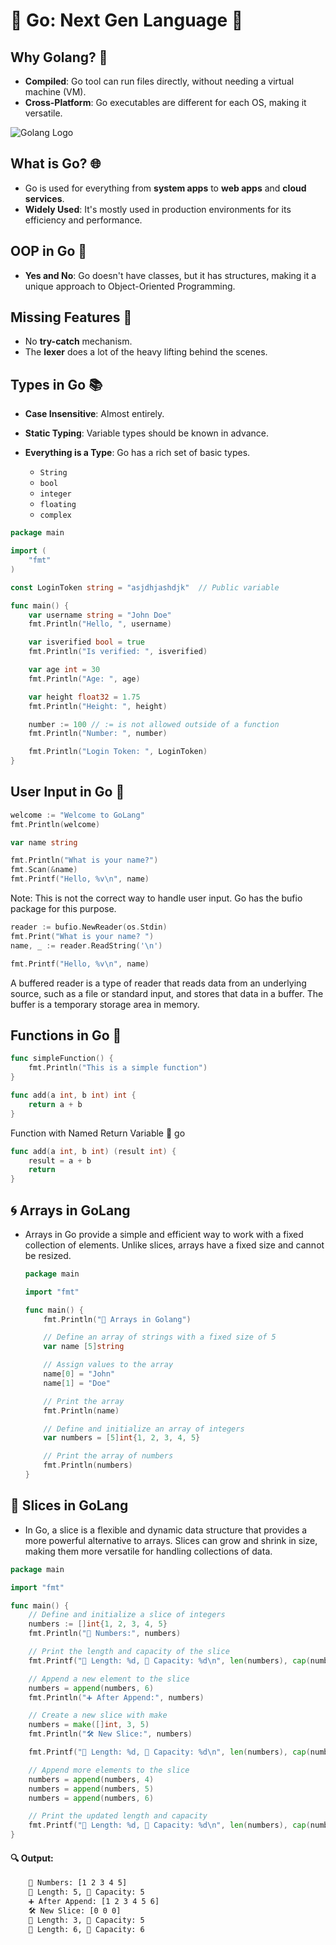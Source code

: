 # 🌟 Go: Next Gen Language 🚀

## Why Golang? 🤔

- **Compiled**: Go tool can run files directly, without needing a virtual machine (VM).
- **Cross-Platform**: Go executables are different for each OS, making it versatile.

![Golang Logo](https://golang.org/lib/godoc/images/go-logo-blue.svg)

## What is Go? 🌐

- Go is used for everything from **system apps** to **web apps** and **cloud services**.
- **Widely Used**: It's mostly used in production environments for its efficiency and performance.

## OOP in Go 🧩

- **Yes and No**: Go doesn't have classes, but it has structures, making it a unique approach to Object-Oriented Programming.

## Missing Features 🚫

- No **try-catch** mechanism.
- The **lexer** does a lot of the heavy lifting behind the scenes.

## Types in Go 📚

- **Case Insensitive**: Almost entirely.
- **Static Typing**: Variable types should be known in advance.
- **Everything is a Type**: Go has a rich set of basic types.

  - `String`
  - `bool`
  - `integer`
  - `floating`
  - `complex`

```go
package main

import (
	"fmt"
)

const LoginToken string = "asjdhjashdjk"  // Public variable

func main() {
	var username string = "John Doe"
	fmt.Println("Hello, ", username)

	var isverified bool = true
	fmt.Println("Is verified: ", isverified)

	var age int = 30
	fmt.Println("Age: ", age)

	var height float32 = 1.75
	fmt.Println("Height: ", height)

	number := 100 // := is not allowed outside of a function
	fmt.Println("Number: ", number)

	fmt.Println("Login Token: ", LoginToken)
}
```

## User Input in Go 🎤

```go
welcome := "Welcome to GoLang"
fmt.Println(welcome)

var name string

fmt.Println("What is your name?")
fmt.Scan(&name)
fmt.Printf("Hello, %v\n", name)

```

Note: This is not the correct way to handle user input. Go has the bufio package for this purpose.

```go
reader := bufio.NewReader(os.Stdin)
fmt.Print("What is your name? ")
name, _ := reader.ReadString('\n')

fmt.Printf("Hello, %v\n", name)

```

A buffered reader is a type of reader that reads data from an underlying source, such as a file or standard input, and stores that data in a buffer. The buffer is a temporary storage area in memory.

## Functions in Go 🔧

```go
func simpleFunction() {
	fmt.Println("This is a simple function")
}
```

```go
func add(a int, b int) int {
	return a + b
}

```

Function with Named Return Variable 🎯
go

```go
func add(a int, b int) (result int) {
	result = a + b
	return
}
```

## 🌀 Arrays in GoLang
 - Arrays in Go provide a simple and efficient way to work with a fixed collection of elements. Unlike slices, arrays have a fixed size and cannot be resized.
 
	```go
	package main

	import "fmt"

	func main() {
		fmt.Println("🌟 Arrays in Golang")

		// Define an array of strings with a fixed size of 5
		var name [5]string

		// Assign values to the array
		name[0] = "John"
		name[1] = "Doe"

		// Print the array
		fmt.Println(name)

		// Define and initialize an array of integers
		var numbers = [5]int{1, 2, 3, 4, 5}

		// Print the array of numbers
		fmt.Println(numbers)
	}

	```
	
## 🚀 Slices in GoLang
 - In Go, a slice is a flexible and dynamic data structure that provides a more powerful alternative to arrays. Slices can grow and shrink in size, making them more versatile for handling collections of data.
 
```go
package main

import "fmt"

func main() {
    // Define and initialize a slice of integers
    numbers := []int{1, 2, 3, 4, 5}
    fmt.Println("🔢 Numbers:", numbers)

    // Print the length and capacity of the slice
    fmt.Printf("📏 Length: %d, 🚀 Capacity: %d\n", len(numbers), cap(numbers))

    // Append a new element to the slice
    numbers = append(numbers, 6)
    fmt.Println("➕ After Append:", numbers)

    // Create a new slice with make
    numbers = make([]int, 3, 5)
    fmt.Println("🛠️ New Slice:", numbers)

    fmt.Printf("📏 Length: %d, 🚀 Capacity: %d\n", len(numbers), cap(numbers))

    // Append more elements to the slice
    numbers = append(numbers, 4)
    numbers = append(numbers, 5)
    numbers = append(numbers, 6)

    // Print the updated length and capacity
    fmt.Printf("📏 Length: %d, 🚀 Capacity: %d\n", len(numbers), cap(numbers))
}

```
#### 🔍 Output:
```sh
	🔢 Numbers: [1 2 3 4 5]
	📏 Length: 5, 🚀 Capacity: 5
	➕ After Append: [1 2 3 4 5 6]	
	🛠️ New Slice: [0 0 0]
	📏 Length: 3, 🚀 Capacity: 5
	📏 Length: 6, 🚀 Capacity: 6
```